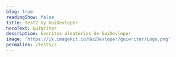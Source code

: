 ```yaml
---
blog: true
readingShow: false
title: Test2 by GuiDevloper
heroText: GuiWriter
description: Escritos aleatórios de GuiDevloper
image: 'https://ik.imagekit.io/GuiDevloper/guiwriter/Logo.png'
permalink: /tests/2
---
```

